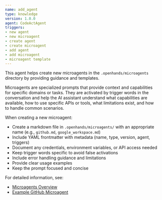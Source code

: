 ```yaml
---
name: add_agent
type: knowledge
version: 1.0.0
agent: CodeActAgent
triggers:
- new agent
- new microagent
- create agent
- create microagent
- add agent
- add microagent
- microagent template
---
```


This agent helps create new microagents in the `.openhands/microagents` directory by providing guidance and templates.

Microagents are specialized prompts that provide context and capabilities for specific domains or tasks. They are activated by trigger words in the conversation and help the AI assistant understand what capabilities are available, how to use specific APIs or tools, what limitations exist, and how to handle common scenarios.

When creating a new microagent:
* Create a markdown file in `.openhands/microagents/` with an appropriate name (e.g., `github.md`, `google_workspace.md`)
* Include YAML frontmatter with metadata (name, type, version, agent, triggers)
* Document any credentials, environment variables, or API access needed
* Keep trigger words specific to avoid false activations
* Include error handling guidance and limitations
* Provide clear usage examples
* Keep the prompt focused and concise

For detailed information, see:
* [Microagents Overview](https://docs.all-hands.dev/modules/usage/prompting/microagents-overview)
* [Example GitHub Microagent](https://github.com/All-Hands-AI/OpenHands/blob/main/microagents/knowledge/github.md)
